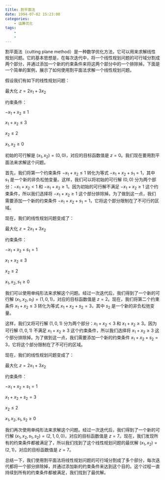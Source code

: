 ```yaml
---
title: 割平面法
date: 1994-07-02 15:23:00
categories: 
    - 运筹优化
tags: 
    - 
    -  
---
```



割平面法（cutting plane method）是一种数学优化方法，它可以用来求解线性规划问题。它的基本思想是，在每次迭代中，将一个线性规划问题的可行域分割成两个部分，并通过添加一个新的约束条件来将这两个部分中的一个排除掉。下面是一个简单的案例，展示了如何使用割平面法求解一个线性规划问题。

假设我们有如下的线性规划问题：

最大化 $z = 2x_1 + 3x_2$

约束条件：

$-x_1 + x_2 \leq 1$

$x_1 + x_2 \leq 3$

$x_2 \leq 2$

$x_1, x_2 \geq 0$

初始的可行解是 $(x_1, x_2) = (0, 0)$，对应的目标函数值是 $z = 0$。我们现在要用割平面法来求解这个问题。

首先，我们将第一个约束条件 $-x_1 + x_2 \leq 1$ 转化为等式 $-x_1 + x_2 + s_1 = 1$，其中 $s_1$ 是一个新的非负松弛变量。这样，我们可以将初始的可行解 $(0, 0)$ 分为两个部分：$-x_1 + x_2 < 1$ 和 $-x_1 + x_2 \geq 1$。因为初始的可行解不满足 $-x_1 + x_2 \geq 1$ 这个约束条件，所以我们选择将 $-x_1 + x_2 \geq 1$ 这个部分排除掉。为了做到这一点，我们需要添加一个新的约束条件 $-x_1 + x_2 + s_1 = 1$，它将这个部分限制在了不可行的区域。

现在，我们的线性规划问题变成了：

最大化 $z = 2x_1 + 3x_2$

约束条件：

$-x_1 + x_2 + s_1 = 1$

$x_1 + x_2 \leq 3$

$x_2 \leq 2$

$x_1, x_2, s_1 \geq 0$

我们可以使用单纯形法来求解这个问题。经过一次迭代后，我们得到了一个新的可行解 $(x_1, x_2, s_1) = (1, 0, 1)$，对应的目标函数值是 $z = 2$。现在，我们将第二个约束条件 $x_1 + x_2 \leq 3$ 转化为等式 $x_1 + x_2 + s_2 = 3$，其中 $s_2$ 是一个新的非负松弛变量。

这样，我们又将可行解 $(1, 0, 1)$ 分为两个部分：$x_1 + x_2 < 3$ 和 $x_1 + x_2 \geq 3$。因为可行解 $(1, 0, 1)$ 不满足 $x_1 + x_2 \geq 3$ 这个约束条件，所以我们选择将 $x_1 + x_2 \geq 3$ 这个部分排除掉。为了做到这一点，我们需要添加一个新的约束条件 $x_1 + x_2 + s_2 = 3$，它将这个部分限制在了不可行的区域。

现在，我们的线性规划问题变成了：

最大化 $z = 2x_1 + 3x_2$

约束条件：

$-x_1 + x_2 + s_1 = 1$

$x_1 + x_2 + s_2 = 3$

$x_2 \leq 2$

$x_1, x_2, s_1, s_2 \geq 0$

我们再次使用单纯形法来求解这个问题。经过一次迭代后，我们得到了一个新的可行解 $(x_1, x_2, s_1, s_2) = (2, 1, 0, 0)$，对应的目标函数值是 $z = 7$。现在，我们发现所有的约束条件都被满足了，所以我们找到了这个线性规划问题的最优解 $(x_1, x_2) = (2, 1)$，对应的目标函数值是 $z = 7$。

总结一下，我们使用割平面法将线性规划问题的可行域分割成了多个部分，每次迭代都将一个部分排除掉，并通过添加新的约束条件来达到这个目的。这个过程一直持续到所有的约束条件都被满足，我们找到了最优解。
